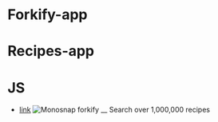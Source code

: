 # Forkify-app

# Recipes-app

# JS

- [link](https://main--forkify-app-alex.netlify.app/)
  ![Monosnap forkify __ Search over 1,000,000 recipes ](https://github.com/AlexDolz/Forkify_app-JS/assets/108806800/00757157-07ac-40ac-83d1-8cea622da44b)
